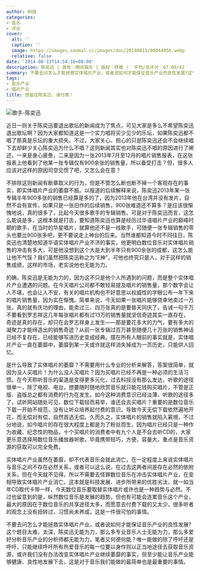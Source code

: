 ```yaml
---
author: 树娃
categories:
- 音乐
- 评论
cover:
  alt: ''
  caption: ''
  image: https://images.soomal.cc/images/doc/20140813/00044956.webp
  relative: false
date: '2014-08-13T14:54:16+08:00'
description: 陈奕迅 | 源自：腾讯娱乐 | 版权：转载 |  平均/总评分：07.00/42
summary: 不要去问怎么才能拯救实体唱片产业，或者说如何才能保证音乐产业的良性发展?这个题目太难，太深，陈奕迅无能为力，那么多专业音乐人士无能为力，那么多爱好分析音乐产业的分析师都无能为力，笔者又何德何能？唯一能做的除了呼吁还是呼吁，只能继续呼吁所有热爱音乐的每一位要以身作则以正当地途径去获取音乐资源……
tags:
- 音乐产业
- 唱片产业
title: 想留住陈奕迅，请付费！
---
```


![歌手-陈奕迅](https://images.soomal.cc/images/doc/20140813/00044956.webp)





近日一则关于陈奕迅要退出歌坛的新闻成为了焦点，可见大家是多么不希望陈奕迅退出歌坛啊？因为大家都知道这是一个实力唱将买少见少的乐坛，如果陈奕迅都不唱了那真是乐坛的重大损失。不过，大家关心、担心的只是陈奕迅还会不会继续唱下去却鲜少关心陈奕迅为什么不唱？这则新闻其实也对陈奕迅不唱的原因进行了阐述，一来是身心疲惫，二来是因为一张2013年7月至12月的唱片销售报表，在这张报表上他看到了他某一张专辑仅有900余张的销售量，所以备受打击？但，很多人应该对这样的原因司空见惯了吧，又怎么会在意？

不排除这则新闻有断章取义的行为，但是不管怎么断也断不掉一个客观存在的事实，即实体唱片产业的萎靡不振。以报道的后续解释来说，陈奕迅2013年某一张专辑半年900多张的销售已经算是多的了，因为2013年他在台湾并没有发片，自然不会有宣传，如果只是一张旧作的后续销售，900张难道还不算多？是应该很惭愧地说，真的很多了，比起今天很多歌手的专辑销售。可是对于陈奕迅而言，这怎么能说是多，这根本就是打击，要知道陈奕迅也算是经历过华语唱片产业的巅峰时期的歌手，在当时的华星唱片，就算他还不是一线歌手，可随便一张专辑销售的零头也要比900张多吧，更不要说走上神台的后来。当然谁都知道今时不同往日，陈奕迅也清楚地知道华语实体唱片产业不济的事实，他更明白数位音乐对实体唱片销售的冲击有多大，可是他没想到这个大是大到半年只有900余张的成都，这怎么能让他不气馁？我们虽然把陈奕迅称之为“E神”，可他也终究只是人，对于这样的销售成绩，这样的市场，老实说他也无能为力。

的确，陈奕迅是无能为力的，因为这不只是他个人所遇到的问题，而是整个实体唱片产业遭遇的问题。在今天唱片公司都不敢轻易提及唱片的销售量，那个数字会让人不堪，也会让人不安，有关的唱片机构也不好意思以权威性的字眼公布一年下来的唱片销售量，因为实在惭愧。简单来说，今天如果一张唱片能够侥幸地卖过一万张，真的就有庆功的理由，能卖过三、四万张真的是要普天同庆了。告诫一句千万不要看到罗志祥这几年每张唱片都有过13万的销售量就坚信奇迹其实一直存在，奇迹是真的存在，却只在会罗志祥身上发生――那是要花多大的力气，要有多大的凝聚力才能缔造出的销售奇迹？从前一张专辑过百万甚至随便几十万张的销售神话已经不复存在，已经能够写进历史变成经典。摆在所有人眼前的事实就是，实体唱片产业一直在萎靡中，萎靡到某一天或许就这样消失掉成为一页历史，只能供人回忆。

是什么导致了实体唱片的萎靡？不需要用什么专业的分析来解答，答案很简单，就因为没人买唱片！为什么没人买唱片？因为买唱片已经不再是一种必须的生活习惯。在今天聆听音乐的渠道是变得更多元化，过去科技没有那么发达，听歌的途径很单一，除了电视、电台，想要随时随地欣赏音乐就只能花钱购买唱片，不管是正版、盗版总之都有消费的行为在发生。如今这种消费意识已经淡薄，听歌的途径多了，试听网站随处可见，数位下载轻而易举，谁还会去买唱片？重要的是数位音乐下载一开始不规范，没有让听众培养起付费的意识，导致今天无偿下载依然遍地开花，而无偿对有偿，自然首选无偿。久而久之，实体唱片的销售就陷入窘境，不过分地说，如今唱片的存在很大程度上都是为了粉丝而生，因为唱片已经只是一种作为收藏、纪念性的物品，十个买唱片的消费者中有九个人是不会去听CD的，大家更乐意选择用数位音乐播放器听歌，毕竟携带轻巧，方便，容量大，重点是音乐资源的获取可以完全免费。

实体唱片产业虽然在萎靡，却不代表音乐会就此消亡，在一定程度上来说实体唱片与音乐之间不存在必然关系，或者可以这么说，在过去这两者间是存在必然的依附关系，但在今天就不见得。所以不需要去怪罪数位音乐在冲击实体唱片产业，在变相导致实体唱片产业消亡。这本就是科技发展、进步所带来的优胜劣汰，就一如当年CD取代卡带一样，今天数位音乐要取替实体唱片或许也是一种趋势与必然。不过也留意到的是，纵然数位音乐是发展的趋势，但也有可能会连累音乐这个产业，最大的原因在于数位音乐的共享途径太多，而愿意去付费下载的又太少，很多听者的观念上没有扭转过，习惯尚未养成，这是一件很可怕的事情。

不要去问怎么才能拯救实体唱片产业，或者说如何才能保证音乐产业的良性发展?这个题目太难，太深，陈奕迅无能为力，那么多专业音乐人士无能为力，那么多爱好分析音乐产业的分析师都无能为力，笔者又何德何能？唯一能做的除了呼吁还是呼吁，只能继续呼吁所有热爱音乐的每一位要以身作则以正当地途径去获取音乐资源，或许我们没有办法改变实体唱片产业继续萎靡的事实，但至少能让音乐产业能够健康、良性地发展下去，这是对于音乐我们能做的最简单也是最重要的事情。